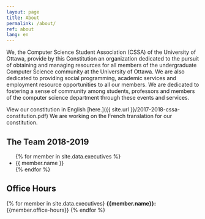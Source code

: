 ```yaml
---
layout: page
title: About
permalink: /about/
ref: about
lang: en
---
```


We, the Computer Science Student Association (CSSA) of the University of Ottawa, provide by this Constitution an organization dedicated to the pursuit of obtaining and managing resources for all members of the undergraduate Computer Science community at the University of Ottawa. We are also dedicated to providing social programming, academic services and employment resource opportunities to all our members. We are dedicated to fostering a sense of community among students, professors and members of the computer science department through these events and services.

View our constitution in English [here.]({{ site.url }}/2017-2018-cssa-constitution.pdf) We are working on the French translation for our constitution.

## The Team 2018-2019

<ul>
{% for member in site.data.executives %}
    <li>{{ member.name }}</li>
{% endfor %}
</ul>

## Office Hours

{% for member in site.data.executives}
    <b>{{member.name}}:</b> {{member.office-hours}}
{% endfor %}
